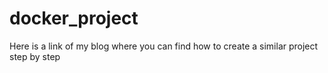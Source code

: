 # docker_project




Here is a link of my blog where you can find how to create a similar project step by step





